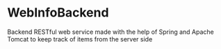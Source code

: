 # WebInfoBackend
Backend RESTful web service made with the help of Spring and Apache Tomcat to keep track of items from the server side
